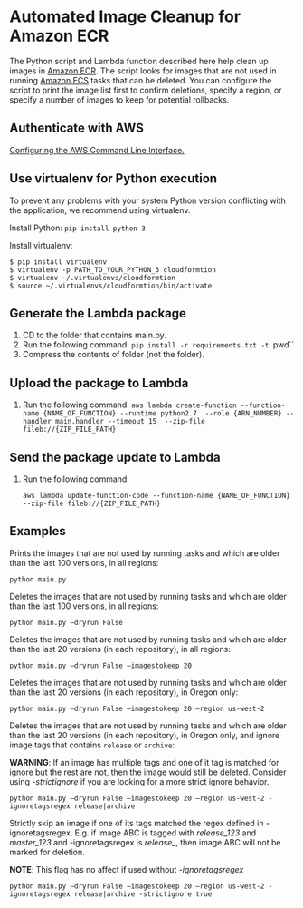 # Automated Image Cleanup for Amazon ECR
The Python script and Lambda function described here help clean up images in [Amazon ECR](https://aws.amazon.com/ecr). The script looks for images that are not used in running [Amazon ECS](https://aws.amazon.com/ecs) tasks that can be deleted. You can configure the script to print the image list first to confirm deletions, specify a region, or specify a number of images to keep for potential rollbacks.

## Authenticate with AWS
[Configuring the AWS Command Line Interface.](http://docs.aws.amazon.com/cli/latest/userguide/cli-chap-getting-started.html)

## Use virtualenv for Python execution

To prevent any problems with your system Python version conflicting with the application, we recommend using virtualenv.

Install Python:
    `pip install python 3`

Install virtualenv:

    $ pip install virtualenv
    $ virtualenv -p PATH_TO_YOUR_PYTHON_3 cloudformtion
    $ virtualenv ~/.virtualenvs/cloudformtion
    $ source ~/.virtualenvs/cloudformtion/bin/activate
    
## Generate the Lambda package

1. CD to the folder that contains main.py.
1. Run the following command:
`pip install -r requirements.txt -t `pwd``
1. Compress the contents of folder (not the folder).
    
## Upload the package to Lambda

1. Run the following command:
`aws lambda create-function --function-name {NAME_OF_FUNCTION} --runtime python2.7 
--role {ARN_NUMBER} --handler main.handler --timeout 15 
--zip-file fileb://{ZIP_FILE_PATH}`
    
## Send the package update to Lambda

1. Run the following command:
    
    `aws lambda update-function-code --function-name {NAME_OF_FUNCTION} --zip-file fileb://{ZIP_FILE_PATH}`


## Examples
Prints the images that are not used by running tasks and which are older than the last 100 versions, in all regions:

`python main.py`


Deletes the images that are not used by running tasks and which are older than the last 100 versions, in all regions:

`python main.py –dryrun False`


Deletes the images that are not used by running tasks and which are older than the last 20 versions (in each repository), in all regions:

`python main.py –dryrun False –imagestokeep 20`


Deletes the images that are not used by running tasks and which are older than the last 20 versions (in each repository), in Oregon only:

`python main.py –dryrun False –imagestokeep 20 –region us-west-2`

Deletes the images that are not used by running tasks and which are older than the last 20 versions (in each repository), in Oregon only, and ignore image tags that contains `release` or `archive`:

**WARNING**: If an image has multiple tags and one of it tag is matched for ignore but the rest are not, then the image would still be deleted. Consider using *-strictignore* if you are looking for a more strict ignore behavior. 

`python main.py –dryrun False –imagestokeep 20 –region us-west-2 -ignoretagsregex release|archive`

Strictly skip an image if one of its tags matched the regex defined in -ignoretagsregex. E.g. if image ABC is tagged with *release_123* and *master_123* and -ignoretagsregex is *release_*, then image ABC will not be marked for deletion.

**NOTE**: This flag has no affect if used without *-ignoretagsregex*  

`python main.py –dryrun False –imagestokeep 20 –region us-west-2 -ignoretagsregex release|archive -strictignore true`